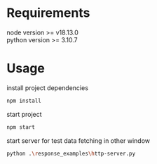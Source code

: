 # Requirements
node version >= v18.13.0 \
python version >= 3.10.7 
# Usage
install project dependencies
```bash
npm install
```
start project 
```bash
npm start
```
start server for test data fetching in other window
```bash
python .\response_examples\http-server.py
```